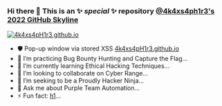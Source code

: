 ### Hi there 👋 This is an ✨ _special_ ✨ repository [@4k4xs4ph1r3's  2022 GitHub Skyline](https://skyline.github.com/4k4xs4ph1r3/2022)

[![4k4xs4pH1r3.github.io](https://github.githubassets.com/images/spinners/octocat-spinner-128.gif)](https://4k4xs4pH1r3.github.io)


- 🛡️ Pop-up window via stored XSS [4k4xs4pH1r3.github.io](https://4k4xs4pH1r3.github.io)
- 🔭 I’m practicing Bug Bounty Hunting and Capture the Flag...
- 🌱 I’m currently learning Ethical Hacking Techniques...
- 👯 I’m looking to collaborate on Cyber Range...
- 🤔 I’m seeking to be a Proudly Hacker Ninja...
- 💬 Ask me about Purple Team Automation...
- ⚡ Fun fact: [h1](https://hackerone.com/akax/year-in-review)...
